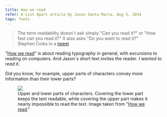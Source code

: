 ```yaml
---
title: How we read
refer: A List Apart article by Jason Santa Maria, Aug 5, 2014
tags: fonts
---
```

<blockquote>
The term readability doesn´t ask simply "Can you read it?" or "How fast can you read it?" It also asks "Do you want to read it?"
<footer>Stephen Coles in a <a href="https://twitter.com/typographica/status/268091875746009088">tweet</a></footer>
</blockquote>

"[How we read](https://alistapart.com/article/how-we-read/)" is about reading typography in general, with excursions to reading on computers. And Jason´s short text invites the reader. *I wanted to read it.*

Did you know, for example, upper parts of characters convey more information than their lower parts?

<figure>
<img src="/img/type/upper-and-lower-characters.png">
<figcaption>Upper and lower parts of characters. Covering the lower part keeps the text readable, while covering the upper part makes it nearly impossible to read the text. Image taken from "<a href="https://alistapart.com/article/how-we-read/">How we read</a>."</figcaption>
</figure>

